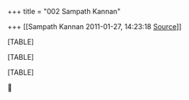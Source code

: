 +++
title = "002 Sampath Kannan"

+++
[[Sampath Kannan	2011-01-27, 14:23:18 [Source](https://groups.google.com/g/bvparishat/c/Cg33QC1m0DM)]]



[TABLE]

[TABLE]

[TABLE]



